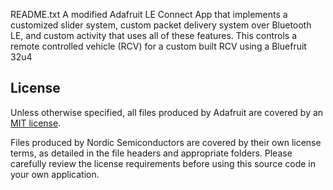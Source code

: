 README.txt
A modified Adafruit LE Connect App that implements a customized slider system, custom packet delivery system over Bluetooth LE, and custom activity that uses all of these features. This controls a remote controlled vehicle (RCV) for a custom built RCV using a Bluefruit 32u4

## License

Unless otherwise specified, all files produced by Adafruit are covered by an [MIT license](https://github.com/adafruit/Bluefruit_LE_Connect_Android/blob/master/license.txt).  

Files produced by Nordic Semiconductors are covered by their own license terms, as detailed in the file headers and appropriate folders. Please carefully review the license requirements before using this source code in your own application.

